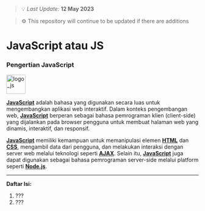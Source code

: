 > 💡 _Last Update:_ **12 May 2023**

> ⚙️ This repository will continue to be updated if there are additions

# JavaScript atau JS
### **Pengertian JavaScript**
<img src="https://cdn.worldvectorlogo.com/logos/javascript-1.svg" alt="logo_js" height="50px">

**[JavaScript](https://id.wikipedia.org/wiki/JavaScript)** adalah bahasa yang digunakan secara luas untuk mengembangkan aplikasi web interaktif. Dalam konteks pengembangan web, **[JavaScript](https://id.wikipedia.org/wiki/JavaScript)** berperan sebagai bahasa pemrograman klien (client-side) yang dijalankan pada browser pengguna untuk membuat halaman web yang dinamis, interaktif, dan responsif.

**[JavaScript](https://id.wikipedia.org/wiki/JavaScript)** memiliki kemampuan untuk memanipulasi elemen **[HTML](https://id.wikipedia.org/wiki/HTML)** dan **[CSS](https://id.wikipedia.org/wiki/Cascading_Style_Sheets)**, mengambil data dari pengguna, dan melakukan interaksi dengan server web melalui teknologi seperti **[AJAX](https://id.wikipedia.org/wiki/AJAX)**. Selain itu, **[JavaScript](https://id.wikipedia.org/wiki/JavaScript)** juga dapat digunakan sebagai bahasa pemrograman server-side melalui platform seperti **[Node.js](https://id.wikipedia.org/wiki/Node.js)**.

---

**Daftar Isi:**<br>
1. ???
2. ???